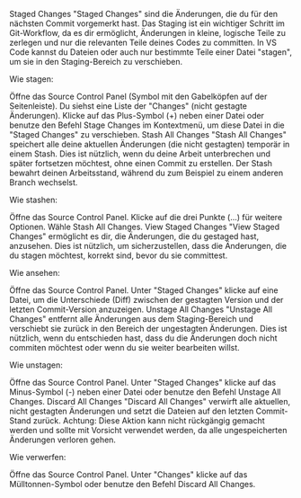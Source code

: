 Staged Changes
"Staged Changes" sind die Änderungen, die du für den nächsten Commit vorgemerkt hast. Das Staging ist ein wichtiger Schritt im Git-Workflow, da es dir ermöglicht, Änderungen in kleine, logische Teile zu zerlegen und nur die relevanten Teile deines Codes zu committen. In VS Code kannst du Dateien oder auch nur bestimmte Teile einer Datei "stagen", um sie in den Staging-Bereich zu verschieben.

Wie stagen:

Öffne das Source Control Panel (Symbol mit den Gabelköpfen auf der Seitenleiste).
Du siehst eine Liste der "Changes" (nicht gestagte Änderungen).
Klicke auf das Plus-Symbol (+) neben einer Datei oder benutze den Befehl Stage Changes im Kontextmenü, um diese Datei in die "Staged Changes" zu verschieben.
Stash All Changes
"Stash All Changes" speichert alle deine aktuellen Änderungen (die nicht gestagten) temporär in einem Stash. Dies ist nützlich, wenn du deine Arbeit unterbrechen und später fortsetzen möchtest, ohne einen Commit zu erstellen. Der Stash bewahrt deinen Arbeitsstand, während du zum Beispiel zu einem anderen Branch wechselst.

Wie stashen:

Öffne das Source Control Panel.
Klicke auf die drei Punkte (…) für weitere Optionen.
Wähle Stash All Changes.
View Staged Changes
"View Staged Changes" ermöglicht es dir, die Änderungen, die du gestaged hast, anzusehen. Dies ist nützlich, um sicherzustellen, dass die Änderungen, die du stagen möchtest, korrekt sind, bevor du sie committest.

Wie ansehen:

Öffne das Source Control Panel.
Unter "Staged Changes" klicke auf eine Datei, um die Unterschiede (Diff) zwischen der gestagten Version und der letzten Commit-Version anzuzeigen.
Unstage All Changes
"Unstage All Changes" entfernt alle Änderungen aus dem Staging-Bereich und verschiebt sie zurück in den Bereich der ungestagten Änderungen. Dies ist nützlich, wenn du entschieden hast, dass du die Änderungen doch nicht commiten möchtest oder wenn du sie weiter bearbeiten willst.

Wie unstagen:

Öffne das Source Control Panel.
Unter "Staged Changes" klicke auf das Minus-Symbol (-) neben einer Datei oder benutze den Befehl Unstage All Changes.
Discard All Changes
"Discard All Changes" verwirft alle aktuellen, nicht gestagten Änderungen und setzt die Dateien auf den letzten Commit-Stand zurück. Achtung: Diese Aktion kann nicht rückgängig gemacht werden und sollte mit Vorsicht verwendet werden, da alle ungespeicherten Änderungen verloren gehen.

Wie verwerfen:

Öffne das Source Control Panel.
Unter "Changes" klicke auf das Mülltonnen-Symbol oder benutze den Befehl Discard All Changes.
